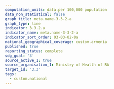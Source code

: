 ```yaml
---
computation_units: data.per 100,000 population
data_non_statistical: false
graph_title: meta.name-3-3-2-a
graph_type: line
indicator: 3.3.2.a
indicator_name: meta.name-3-3-2-a
indicator_sort_order: 03-03-02-0a
national_geographical_coverage: custom.armenia
published: true
reporting_status: complete
sdg_goal: '3'
source_active_1: true
source_organisation_1: Ministry of Health of RA
target_id: '3.3'
tags:
  - custom.national
---
```

